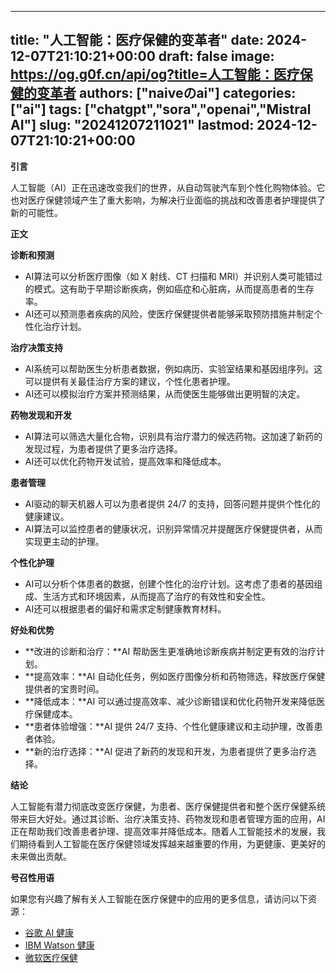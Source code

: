 
---
title: "人工智能：医疗保健的变革者"
date: 2024-12-07T21:10:21+00:00
draft: false
image: https://og.g0f.cn/api/og?title=人工智能：医疗保健的变革者
authors: ["naiveのai"]
categories: ["ai"]
tags: ["chatgpt","sora","openai","Mistral AI"]
slug: "20241207211021"
lastmod: 2024-12-07T21:10:21+00:00
---
**引言**

人工智能（AI）正在迅速改变我们的世界，从自动驾驶汽车到个性化购物体验。它也对医疗保健领域产生了重大影响，为解决行业面临的挑战和改善患者护理提供了新的可能性。

**正文**

**诊断和预测**

* AI算法可以分析医疗图像（如 X 射线、CT 扫描和 MRI）并识别人类可能错过的模式。这有助于早期诊断疾病，例如癌症和心脏病，从而提高患者的生存率。
* AI还可以预测患者疾病的风险，使医疗保健提供者能够采取预防措施并制定个性化治疗计划。

**治疗决策支持**

* AI系统可以帮助医生分析患者数据，例如病历、实验室结果和基因组序列。这可以提供有关最佳治疗方案的建议，个性化患者护理。
* AI还可以模拟治疗方案并预测结果，从而使医生能够做出更明智的决定。

**药物发现和开发**

* AI算法可以筛选大量化合物，识别具有治疗潜力的候选药物。这加速了新药的发现过程，为患者提供了更多治疗选择。
* AI还可以优化药物开发试验，提高效率和降低成本。

**患者管理**

* AI驱动的聊天机器人可以为患者提供 24/7 的支持，回答问题并提供个性化的健康建议。
* AI算法可以监控患者的健康状况，识别异常情况并提醒医疗保健提供者，从而实现更主动的护理。

**个性化护理**

* AI可以分析个体患者的数据，创建个性化的治疗计划。这考虑了患者的基因组成、生活方式和环境因素，从而提高了治疗的有效性和安全性。
* AI还可以根据患者的偏好和需求定制健康教育材料。

**好处和优势**

* **改进的诊断和治疗：**AI 帮助医生更准确地诊断疾病并制定更有效的治疗计划。
* **提高效率：**AI 自动化任务，例如医疗图像分析和药物筛选，释放医疗保健提供者的宝贵时间。
* **降低成本：**AI 可以通过提高效率、减少诊断错误和优化药物开发来降低医疗保健成本。
* **患者体验增强：**AI 提供 24/7 支持、个性化健康建议和主动护理，改善患者体验。
* **新的治疗选择：**AI 促进了新药的发现和开发，为患者提供了更多治疗选择。

**结论**

人工智能有潜力彻底改变医疗保健，为患者、医疗保健提供者和整个医疗保健系统带来巨大好处。通过其诊断、治疗决策支持、药物发现和患者管理方面的应用，AI 正在帮助我们改善患者护理、提高效率并降低成本。随着人工智能技术的发展，我们期待看到人工智能在医疗保健领域发挥越来越重要的作用，为更健康、更美好的未来做出贡献。

**号召性用语**

如果您有兴趣了解有关人工智能在医疗保健中的应用的更多信息，请访问以下资源：

* [谷歌 AI 健康](https://health.google/)
* [IBM Watson 健康](https://www.ibm.com/watson-health/)
* [微软医疗保健](https://www.microsoft.com/en-us/healthcare/)